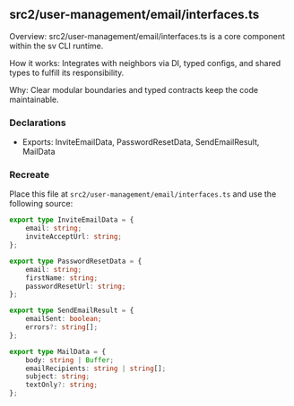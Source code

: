 ## src2/user-management/email/interfaces.ts

Overview: src2/user-management/email/interfaces.ts is a core component within the sv CLI runtime.

How it works: Integrates with neighbors via DI, typed configs, and shared types to fulfill its responsibility.

Why: Clear modular boundaries and typed contracts keep the code maintainable.

### Declarations

- Exports: InviteEmailData, PasswordResetData, SendEmailResult, MailData

### Recreate

Place this file at `src2/user-management/email/interfaces.ts` and use the following source:

```ts
export type InviteEmailData = {
	email: string;
	inviteAcceptUrl: string;
};

export type PasswordResetData = {
	email: string;
	firstName: string;
	passwordResetUrl: string;
};

export type SendEmailResult = {
	emailSent: boolean;
	errors?: string[];
};

export type MailData = {
	body: string | Buffer;
	emailRecipients: string | string[];
	subject: string;
	textOnly?: string;
};

```
